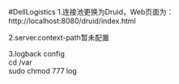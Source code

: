 #DellLogistics
1.连接池更换为Druid，Web页面为：http://localhost:8080/druid/index.html

2.server.context-path暂未配置

3.logback config  
cd /var  
sudo chmod 777 log
